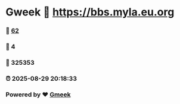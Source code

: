 # Gweek :link: https://bbs.myla.eu.org 
### :page_facing_up: [62](https://bbs.myla.eu.org/tag.html) 
### :speech_balloon: 4 
### :hibiscus: 325353 
### :alarm_clock: 2025-08-29 20:18:33 
### Powered by :heart: [Gmeek](https://github.com/Meekdai/Gmeek)

